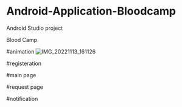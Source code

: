 # Android-Application-Bloodcamp
Android Studio project

Blood Camp 

#animation
![IMG_20221113_161126](https://user-images.githubusercontent.com/91895505/201517866-a1f1fba2-8c35-48f8-a9dc-159b6219d977.jpg)


#registeration

#main page


#request page


#notification

